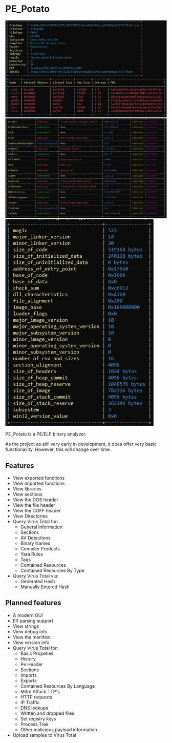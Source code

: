 # PE_Potato

![ pe1 ](/assets/_1.png)
![ pe3 ](/assets/_2.png)
![ pe3 ](/assets/_3.png)

PE_Potato is a PE/ELF binary analyzer.

As the project as still very early in development, it does offer very basic functionaility.
However, this will change over time.

## Features
- View exported functions
- View imported functions
- View libraries
- View sections
- View the DOS header
- View the file header
- View the COFF header
- View Directories
- Query Virus Total for:
  - General information
  - Sections
  - AV Detections
  - Binary Names
  - Compiler Products
  - Yara Rules
  - Tags
  - Contained Resources
  - Contained Resources By Type
- Query Virus Total via:
  - Generated Hash
  - Manually Entered Hash

## Planned features
- A modern GUI
- Elf parsing support
- View strings
- View debug info
- View the manifest
- View version info
- Query Virus Total for:
  - Basic Propeties
  - History
  - Pe Header
  - Sections
  - Imports
  - Exports
  - Contained Resources By Language
  - Mitre Attack TTP's
  - HTTP requests
  - IP Traffic
  - DNS lookups
  - Written and dropped files
  - Set registry keys
  - Process Tree
  - Other malicious payload information
- Upload samples to Virus Total